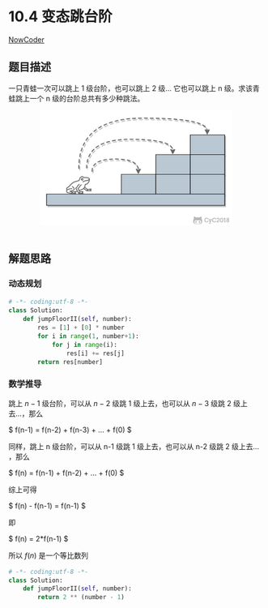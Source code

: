 
# 10.4 变态跳台阶

[NowCoder](https://www.nowcoder.com/practice/22243d016f6b47f2a6928b4313c85387?tpId=13&tqId=11162&tPage=1&rp=1&ru=/ta/coding-interviews&qru=/ta/coding-interviews/question-ranking)

## 题目描述

一只青蛙一次可以跳上 1 级台阶，也可以跳上 2 级... 它也可以跳上 n 级。求该青蛙跳上一个 n 级的台阶总共有多少种跳法。

<div align="center"> <img src="pics/cd411a94-3786-4c94-9e08-f28320e010d5.png" width="380px"> </div><br>

## 解题思路

### 动态规划

```python
# -*- coding:utf-8 -*-
class Solution:
    def jumpFloorII(self, number):
        res = [1] + [0] * number
        for i in range(1, number+1):
            for j in range(i):
                res[i] += res[j]
        return res[number]
```

### 数学推导

跳上 $n-1$ 级台阶，可以从 $n-2$ 级跳 1 级上去，也可以从 $n-3$ 级跳 $2$ 级上去...，那么

$
f(n-1) = f(n-2) + f(n-3) + ... + f(0)
$

同样，跳上 n 级台阶，可以从 n-1 级跳 1 级上去，也可以从 n-2 级跳 2 级上去... ，那么

$
f(n) = f(n-1) + f(n-2) + ... + f(0)
$

综上可得

$
f(n) - f(n-1) = f(n-1)
$

即

$
f(n) = 2*f(n-1)
$

所以 $f(n)$ 是一个等比数列

```python
# -*- coding:utf-8 -*-
class Solution:
    def jumpFloorII(self, number):
        return 2 ** (number - 1)
```

